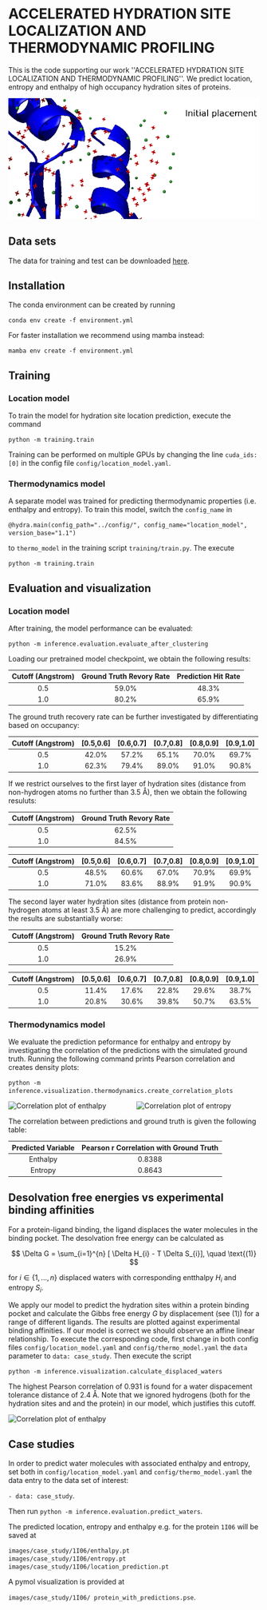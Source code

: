 # ACCELERATED HYDRATION SITE LOCALIZATION AND THERMODYNAMIC PROFILING

This is the code supporting our work ''ACCELERATED HYDRATION SITE LOCALIZATION AND THERMODYNAMIC PROFILING''. We predict location, entropy and enthalpy of high occupancy hydration sites of proteins.

<div style="text-align: right;">
    <img src="water_prediction.gif" alt="Animation GIF"  />
</div>


## Data sets

The data for training and test can be downloaded [here](https://zenodo.org/records/14182834).



## Installation

The conda environment can be created by running

```
conda env create -f environment.yml
```

For faster installation we recommend using mamba instead:

```
mamba env create -f environment.yml
```


## Training

### Location model

To train the model for hydration site location prediction, execute the command

```
python -m training.train
```

Training can be performed on multiple GPUs by changing the line ```cuda_ids: [0]``` in the config file ```config/location_model.yaml```.

### Thermodynamics model

A separate model was trained for predicting thermodynamic properties (i.e. enthalpy and entropy). To train this model, switch the ```config_name``` in

```
@hydra.main(config_path="../config/", config_name="location_model", version_base="1.1")
```

to ```thermo_model``` in the training script ```training/train.py```.
The execute

```
python -m training.train
```
## Evaluation and visualization

### Location model

After training, the model performance can be evaluated:

```
python -m inference.evaluation.evaluate_after_clustering
```

Loading our pretrained model checkpoint, we obtain the following results:


<div align="center">

| Cutoff (Angstrom) | Ground Truth Revory Rate | Prediction Hit Rate |
| :---: |:--------:|:---------:|
| 0.5 |    59.0\%   |   48.3\%    |
| 1.0 |   80.2\%   |   65.9\%    |
</div>

The ground truth recovery rate can be further investigated by differentiating based on occupancy:

<div align="center">

| Cutoff (Angstrom) | [0.5,0.6]|[0.6,0.7] | [0.7,0.8] |[0.8,0.9] |[0.9,1.0] |
| :---: |:--------:|:---------:|:---------:|:---------:|:---------:|
| 0.5 | 42.0\% |57.2\%|65.1\%|70.0\%|69.7\% |
| 1.0 |   62.3\%   | 79.4\%|89.0\%|91.0\%|90.8\%|

</div>

If we restrict ourselves to the first layer of hydration sites (distance from non-hydrogen atoms no further than $3.5$ &Aring;), then we obtain the following resuluts:

<div align="center">

| Cutoff (Angstrom) | Ground Truth Revory Rate |
| :---: |:--------:|
| 0.5 |    62.5\%  |
| 1.0 |   84.5\%   |
</div>


<div align="center">

| Cutoff (Angstrom) | [0.5,0.6]  | [0.6,0.7]  | [0.7,0.8]  | [0.8,0.9]  | [0.9,1.0]  |
| :---:             | :--------: | :--------: | :--------: | :--------: | :--------: |
| 0.5               | 48.5\%     | 60.6\%     | 67.0\%     | 70.9\%     | 69.9\%     |
| 1.0               | 71.0\%     | 83.6\%     | 88.9\%     | 91.9\%     | 90.9\%     |

</div>

The second layer water hydration sites (distance from protein non-hydrogen atoms at least $3.5$ &Aring;) are more challenging to predict, accordingly the results are substantially worse:

<div align="center">

| Cutoff (Angstrom) | Ground Truth Revory Rate |
| :---: |:--------:|
| 0.5 |    15.2\%  |
| 1.0 |   26.9\%   |
</div>


<div align="center">

| Cutoff (Angstrom) | [0.5,0.6]  | [0.6,0.7]  | [0.7,0.8]  | [0.8,0.9]  | [0.9,1.0]  |
| :---:             | :--------: | :--------: | :--------: | :--------: | :--------: |
| 0.5               | 11.4\%     | 17.6\%     | 22.8\%     | 29.6\%     | 38.7\%     |
| 1.0               | 20.8\%     | 30.6\%     | 39.8\%     | 50.7\%     | 63.5\%     |

</div>


### Thermodynamics model

We evaluate the prediction peformance for enthalpy and entropy by investigating the correlation of the predictions with the simulated ground truth. Running the following command prints Pearson correlation and creates density plots:

```
python -m inference.visualization.thermodynamics.create_correlation_plots
```

<div style="display: flex; justify-content: center; align-items: center;">
    <img src="documentation/images/enthalpy_valid.svg" alt="Correlation plot of enthalpy" style="width: 49%; margin-right: 10px;" />
    <img src="documentation/images/entropy_valid.svg" alt="Correlation plot of entropy" style="width: 49%;" />
</div>

The correlation between predictions and ground truth is given the following table:
<div align="center">

| **Predicted Variable** | **Pearson r Correlation with Ground Truth** |
|:----------------------:|:----------------------------------------:|
|        Enthalpy        |                 0.8388                   |
|        Entropy         |                 0.8643                   |


</div>

## Desolvation free energies vs experimental binding affinities
For a protein-ligand binding, the ligand displaces the water molecules in the binding pocket. The desolvation free energy can be calculated as

$$
 \Delta G = \sum_{i=1}^{n} [  \Delta H_{i} - T  \Delta S_{i}],  \quad \text{(1)}
$$

for $i \in \{1,...,n\}$ displaced waters with corresponding entthalpy $H_{i}$ and entropy $S_{i}$.

We apply our model to predict the hydration sites within a protein binding pocket and calculate the Gibbs free energy $G$ by displacement (see (1)) for a range of different ligands. The results are plotted against experimental binding affinities. If our model is correct we should observe an affine linear relationship. To execute the corresponding code, first change in both config files ```config/location_model.yaml``` and ```config/thermo_model.yaml``` the ```data``` parameter to ```data: case_study```.
Then execute the script

```
python -m inference.visualization.calculate_displaced_waters
```
The highest Pearson correlation of $0.931$ is found for a water dispacement tolerance distance of $2.4$ &Aring;. Note that we ignored hydrogens (both for the hydration sites and and the protein) in our model, which justifies this cutoff. 


<div style="display: flex; justify-content: center; align-items: center;"> <img src="documentation/images/prediction_vs_experiment_correlation_displacement_2.4000000953674316A.svg" alt="Correlation plot of enthalpy" style="width: 100%; margin-right: 10px;" /> </div>


## Case studies

In order to predict water molecules with associated enthalpy and entropy, set both in ```config/location_model.yaml``` and ```config/thermo_model.yaml``` the data entry to the data set of interest:

 ```- data: case_study```.

 Then run
```python -m inference.evaluation.predict_waters```.

The predicted location, entropy and enthalpy e.g. for the protein ```1I06``` will be saved at

```
images/case_study/1I06/enthalpy.pt
images/case_study/1I06/entropy.pt
images/case_study/1I06/location_prediction.pt
```

A pymol visualization is provided at

```images/case_study/1I06/ protein_with_predictions.pse```.

